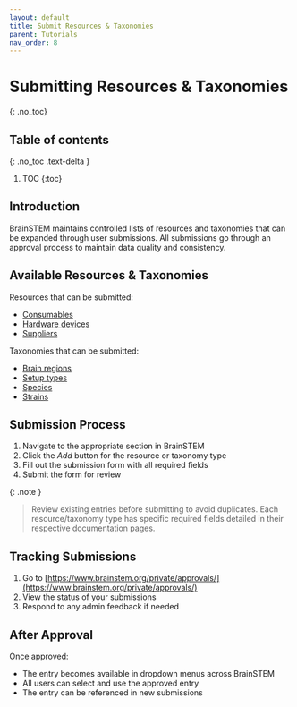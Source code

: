 ```yaml
---
layout: default
title: Submit Resources & Taxonomies
parent: Tutorials
nav_order: 8
---
```


# Submitting Resources & Taxonomies
{: .no_toc}

## Table of contents
{: .no_toc .text-delta }

1. TOC
{:toc}

## Introduction

BrainSTEM maintains controlled lists of resources and taxonomies that can be expanded through user submissions. All submissions go through an approval process to maintain data quality and consistency.

## Available Resources & Taxonomies

Resources that can be submitted:
- [Consumables]({{"datamodel/resources/consumable/"|absolute_url}})
- [Hardware devices]({{"datamodel/resources/hardwaredevice/"|absolute_url}}) 
- [Suppliers]({{"datamodel/resources/supplier/"|absolute_url}})

Taxonomies that can be submitted:
- [Brain regions]({{"datamodel/taxonomies/brainregion/"|absolute_url}})
- [Setup types]({{"datamodel/taxonomies/setuptype/"|absolute_url}})
- [Species]({{"datamodel/taxonomies/species/"|absolute_url}})
- [Strains]({{"datamodel/taxonomies/strain/"|absolute_url}})

## Submission Process

1. Navigate to the appropriate section in BrainSTEM
2. Click the *Add* button for the resource or taxonomy type
3. Fill out the submission form with all required fields
4. Submit the form for review

{: .note }
> Review existing entries before submitting to avoid duplicates. Each resource/taxonomy type has specific required fields detailed in their respective documentation pages.

## Tracking Submissions

1. Go to [https://www.brainstem.org/private/approvals/](https://www.brainstem.org/private/approvals/)
2. View the status of your submissions
3. Respond to any admin feedback if needed

## After Approval

Once approved:
- The entry becomes available in dropdown menus across BrainSTEM
- All users can select and use the approved entry
- The entry can be referenced in new submissions

